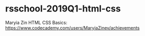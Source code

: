 # rsschool-2019Q1-html-css
Maryia Zin
HTML CSS Basics: https://www.codecademy.com/users/MaryiaZinev/achievements
